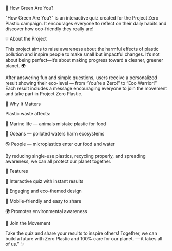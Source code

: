 🌱 How Green Are You?

"How Green Are You?" is an interactive quiz created for the Project Zero Plastic campaign. It encourages everyone to reflect on their daily habits and discover how eco-friendly they really are!

💡 About the Project

This project aims to raise awareness about the harmful effects of plastic pollution and inspire people to make small but impactful changes. It’s not about being perfect—it’s about making progress toward a cleaner, greener planet. 🌍

After answering fun and simple questions, users receive a personalized result showing their eco-level — from “You’re a Zero!” to “Eco Warrior!” Each result includes a message encouraging everyone to join the movement and take part in Project Zero Plastic.

🌿 Why It Matters

Plastic waste affects:

🐠 Marine life — animals mistake plastic for food

🌊 Oceans — polluted waters harm ecosystems

🌎 People — microplastics enter our food and water

By reducing single-use plastics, recycling properly, and spreading awareness, we can all protect our planet together.

🚀 Features

🎯 Interactive quiz with instant results

💚 Engaging and eco-themed design

📱 Mobile-friendly and easy to share

🌍 Promotes environmental awareness

🤝 Join the Movement

Take the quiz and share your results to inspire others!
Together, we can build a future with Zero Plastic and 100% care for our planet. — it takes all of us.” ✨
